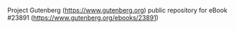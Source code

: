 Project Gutenberg (https://www.gutenberg.org) public repository for eBook #23891 (https://www.gutenberg.org/ebooks/23891)
